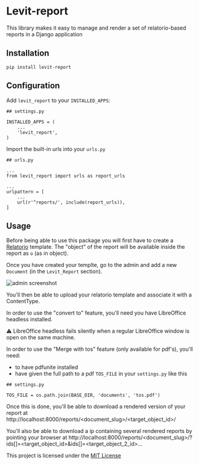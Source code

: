 # Levit-report

This library makes it easy to manage and render a set of relatorio-based reports in a Django application

## Installation

`pip install levit-report`

## Configuration

Add `levit_report` to your `INSTALLED_APPS`:

```
## settings.py

INSTALLED_APPS = (
    ...
    'levit_report',
)
```

Import the built-in urls into your `urls.py`

```
## urls.py

...
from levit_report import urls as report_urls

...
urlpattern = [
    ...
    url(r'^reports/', include(report_urls)),
]
```

## Usage

Before being able to use this package you will first have to create a
[Relatorio](http://relatorio.readthedocs.io/en/latest/index.html) template. The "object"
of the report will be available inside the report as `o` (as in object).

Once you have created your templte, go to the admin and add a new `Document` (in the 
`Levit_Report` section).

![admin screenshot](./docs/document-admin.png)

You'll then be able to upload your relatorio template and associate it with a ContentType.

In order to use the "convert to" feature, you'll need you have LibreOffice headless installed.

:warning: LibreOffice headless fails silently when a regular LibreOffice window is open on
the same machine.

In order to use the "Merge with tos" feature (only available for pdf's), you'll need:

- to have pdfunite installed
- have given the full path to a pdf `TOS_FILE` in your `settings.py` like this

```
## settings.py

TOS_FILE = os.path.join(BASE_DIR, 'documents', 'tos.pdf')
```

Once this is done, you'll be able to download a rendered version of your report at
http://localhost:8000/reports/&lt;document_slug&gt;/&lt;target_object_id&gt;/

You'll also be able to download a ip containing several rendered reports by pointing
your browser at
http://localhost:8000/reports/&lt;document_slug&gt;/?ids[]=&lt;target_object_id&gt;&ids[]=&lt;target_object_2_id&gt;...


This project is licensed under the [MIT License](http://opensource.org/licenses/MIT)
